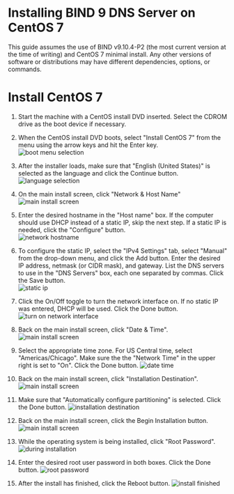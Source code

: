 # Installing BIND 9 DNS Server on CentOS 7

This guide assumes the use of BIND v9.10.4-P2 (the most current version at the time of writing) and CentOS 7 minimal install. Any other versions of software or distributions may have different dependencies, options, or commands.

# Install CentOS 7

1. Start the machine with a CentOS install DVD inserted. Select the CDROM drive as the boot device if necessary.

2. When the CentOS install DVD boots, select "Install CentOS 7" from the menu using the arrow keys and hit the Enter key.  
![boot menu selection](https://github.com/antonc42/cs406-project/blob/master/centos-install-001.png)

3. After the installer loads, make sure that "English (United States)" is selected as the language and click the Continue button.  
![language selection](https://github.com/antonc42/cs406-project/blob/master/centos-install-002.png)

4. On the main install screen, click "Network & Host Name"  
![main install screen](https://github.com/antonc42/cs406-project/blob/master/centos-install-003.png)

5. Enter the desired hostname in the "Host name" box. If the computer should use DHCP instead of a static IP, skip the next step. If a static IP is needed, click the "Configure" button.  
![network hostname](https://github.com/antonc42/cs406-project/blob/master/centos-install-004.png)

6. To configure the static IP, select the "IPv4 Settings" tab, select "Manual" from the drop-down menu, and click the Add button. Enter the desired IP address, netmask (or CIDR mask), and gateway. List the DNS servers to use in the "DNS Servers" box, each one separated by commas. Click the Save button.  
![static ip](https://github.com/antonc42/cs406-project/blob/master/centos-install-005.png)

7. Click the On/Off toggle to turn the network interface on. If no static IP was entered, DHCP will be used. Click the Done button.  
![turn on network interface](https://github.com/antonc42/cs406-project/blob/master/centos-install-006.png)

8. Back on the main install screen, click "Date & Time".  
![main install screen](https://github.com/antonc42/cs406-project/blob/master/centos-install-007.png)

9. Select the appropriate time zone. For US Central time, select "Americas/Chicago". Make sure the the "Network Time" in the upper right is set to "On". Click the Done button.
![date time](https://github.com/antonc42/cs406-project/blob/master/centos-install-008.png)

10. Back on the main install screen, click "Installation Destination".
![main install screen](https://github.com/antonc42/cs406-project/blob/master/centos-install-009.png)

11. Make sure that "Automatically configure partitioning" is selected. Click the Done button.
![installation destination](https://github.com/antonc42/cs406-project/blob/master/centos-install-010.png)

12. Back on the main install screen, click the Begin Installation button.
![main install screen](https://github.com/antonc42/cs406-project/blob/master/centos-install-011.png)

13. While the operating system is being installed, click "Root Password".
![during installation](https://github.com/antonc42/cs406-project/blob/master/centos-install-012.png)

14. Enter the desired root user password in both boxes. Click the Done button.
![root password](https://github.com/antonc42/cs406-project/blob/master/centos-install-013.png)

15. After the install has finished, click the Reboot button.
![install finished](https://github.com/antonc42/cs406-project/blob/master/centos-install-014.png)

